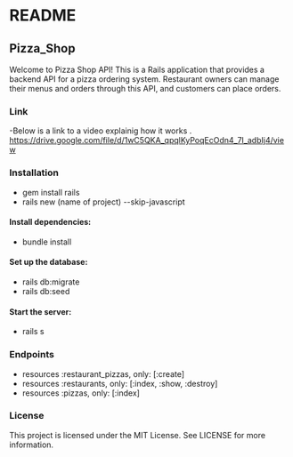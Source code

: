 # README

## Pizza_Shop

Welcome to Pizza Shop API! This is a Rails application that provides a backend API for a pizza ordering system.
Restaurant owners can manage their menus and orders through this API, and customers can place orders.

### Link

-Below is a link to a video explainig how it works .
https://drive.google.com/file/d/1wC5QKA_qpqlKyPoqEcOdn4_7I_adbIj4/view

### Installation

- gem install rails
- rails new (name of project) --skip-javascript

#### Install dependencies:

- bundle install

#### Set up the database:

- rails db:migrate
- rails db:seed

#### Start the server:

- rails s

### Endpoints

- resources :restaurant_pizzas, only: [:create]
- resources :restaurants, only: [:index, :show, :destroy]
- resources :pizzas, only: [:index]

### License

This project is licensed under the MIT License. See LICENSE for more information.
